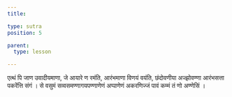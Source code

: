 ```yaml
---
title: 

type: sutra
position: 5

parent:
  type: lesson

---
```


एत्थं पि जाण उवादीयमाणा, जे आयारे ण रमंति, आरंभमाणा विणयं वयंति, छंदोवणीया
अज्झोवण्णा आरंभसत्ता पकरेंत्ति संगं । से वसुमं सव्वसमण्णागयपण्णाणेणं अप्पाणेणं
अकरणिज्जं पावं कम्मं तं णो अण्णेसिं ।